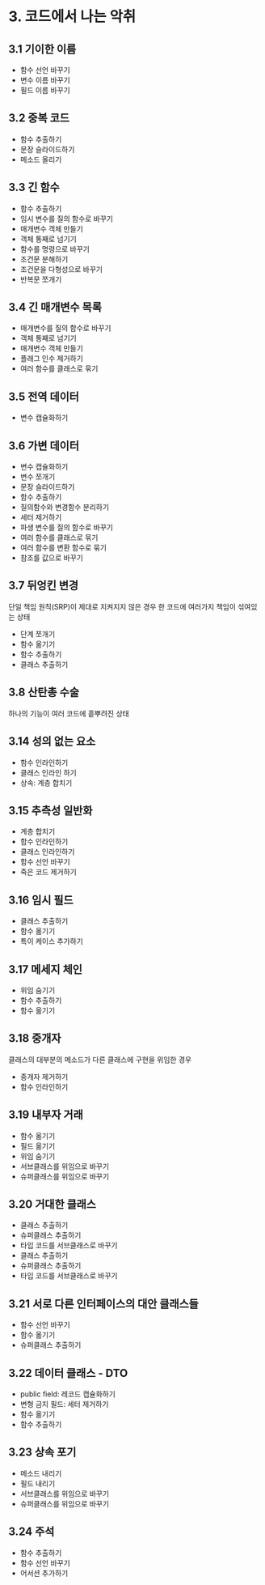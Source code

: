 # 3. 코드에서 나는 악취
## 3.1 기이한 이름
- 함수 선언 바꾸기
- 변수 이름 바꾸기
- 필드 이름 바꾸기

## 3.2 중복 코드
- 함수 추출하기
- 문장 슬라이드하기
- 메소드 올리기

## 3.3 긴 함수
- 함수 추출하기
- 임시 변수를 질의 함수로 바꾸기
- 매개변수 객체 만들기
- 객체 통째로 넘기기
- 함수를 명령으로 바꾸기
- 조건문 분해하기
- 조건문을 다형성으로 바꾸기
- 반복문 쪼개기

## 3.4 긴 매개변수 목록
- 매개변수를 질의 함수로 바꾸기
- 객체 통째로 넘기기
- 매개변수 객체 만들기
- 플래그 인수 제거하기
- 여러 함수를 클래스로 묶기

## 3.5 전역 데이터
- 변수 캡슐화하기

## 3.6 가변 데이터
- 변수 캡슐화하기
- 변수 쪼개기
- 문장 슬라이드하기
- 함수 추출하기
- 질의함수와 변경함수 분리하기
- 세터 제거하기
- 파생 변수를 질의 함수로 바꾸기
- 여러 함수를 클래스로 묶기
- 여러 함수를 변환 함수로 묶기
- 참조를 값으로 바꾸기

## 3.7 뒤엉킨 변경
단일 책임 원칙(SRP)이 제대로 지켜지지 않은 경우
한 코드에 여러가지 책임이 섞여있는 상태
- 단계 쪼개기
- 함수 옮기기
- 함수 추출하기
- 클래스 추출하기

## 3.8 산탄총 수술
하나의 기능이 여러 코드에 흩뿌려진 상태

## 3.14 성의 없는 요소
- 함수 인라인하기
- 클래스 인라인 하기
- 상속: 계층 합치기

## 3.15 추측성 일반화
- 계층 합치기
- 함수 인라인하기
- 클래스 인라인하기
- 함수 선언 바꾸기
- 죽은 코드 제거하기

## 3.16 임시 필드
- 클래스 추출하기
- 함수 옮기기
- 특이 케이스 추가하기

## 3.17 메세지 체인
- 위임 숨기기
- 함수 추출하기
- 함수 옮기기

## 3.18 중개자 
클래스의 대부분의 메소드가 다른 클래스에 구현을 위임한 경우
- 중개자 제거하기
- 함수 인라인하기

## 3.19 내부자 거래
- 함수 옮기기
- 필드 옮기기
- 위임 숨기기
- 서브클래스를 위임으로 바꾸기
- 슈퍼클래스를 위임으로 바꾸기

## 3.20 거대한 클래스
- 클래스 추출하기
- 슈퍼클래스 추출하기
- 타입 코드를 서브클래스로 바꾸기
- 클래스 추출하기
- 슈퍼클래스 추출하기
- 타입 코드를 서브클래스로 바꾸기

## 3.21 서로 다른 인터페이스의 대안 클래스들
- 함수 선언 바꾸기
- 함수 옮기기
- 슈퍼클래스 추출하기

## 3.22 데이터 클래스 - DTO
- public field: 레코드 캡슐화하기
- 변형 금지 필드: 세터 제거하기
- 함수 옮기기
- 함수 추출하기

## 3.23 상속 포기
- 메소드 내리기
- 필드 내리기
- 서브클래스를 위임으로 바꾸기
- 슈퍼클래스를 위임으로 바꾸기

## 3.24 주석
- 함수 추출하기
- 함수 선언 바꾸기
- 어서션 추가하기
